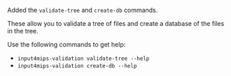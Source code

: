 Added the `validate-tree` and `create-db` commands.

These allow you to validate a tree of files
and create a database of the files in the tree.

Use the following commands to get help:

- `input4mips-validation validate-tree --help`
- `input4mips-validation create-db --help`
